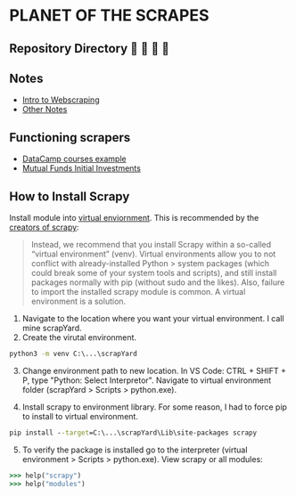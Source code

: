 # PLANET OF THE SCRAPES
## Repository Directory 🙈 🙉 🗽 🙊

## Notes
   - [Intro to Webscraping](notes-datacamp-scrapy-intro.md)
   - [Other Notes](notes-other.md)

## Functioning scrapers
   - [DataCamp courses example](dc-courses-crawler)
   - [Mutual Funds Initial Investments](boomer-egg-initial-investments)

## How to Install Scrapy

Install module into [virtual enviornment](https://packaging.python.org/guides/installing-using-pip-and-virtual-environments/#installing-virtualenv).  This is recommended by the [creators of scrapy](https://docs.scrapy.org/en/latest/):
> Instead, we recommend that you install Scrapy within a so-called “virtual environment” (venv). Virtual environments allow you to not conflict with already-installed Python > system packages (which could break some of your system tools and scripts), and still install packages normally with pip (without sudo and the likes).
> Also, failure to import the installed scrapy module is common. A virtual environment is a solution.

1. Navigate to the location where you want your virtual environment. I call mine scrapYard.
2. Create the virutal environment. 

```cmd
python3 -m venv C:\...\scrapYard
```

3. Change environment path to new location. In VS Code: CTRL + SHIFT + P, type "Python: Select Interpretor". Navigate to virtual environment folder (scrapYard > Scripts > python.exe).

4. Install scrapy to environment library. For some reason, I had to force pip to install to virtual environment.

```cmd 
pip install --target=C:\...\scrapYard\Lib\site-packages scrapy
```
5. To verify the package is installed go to the interpreter (virtual environment > Scripts > python.exe).  View scrapy or all modules:

```cmd
>>> help("scrapy")
>>> help("modules")
```



